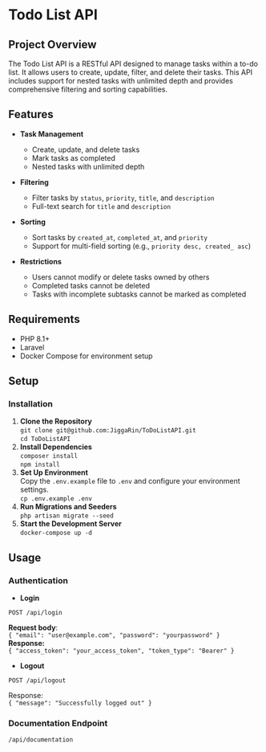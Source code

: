 # Todo List API

## Project Overview

The Todo List API is a RESTful API designed to manage tasks within a to-do list. It allows users to create, update, filter, and delete their tasks. This API includes support for nested tasks with unlimited depth and provides comprehensive filtering and sorting capabilities.

## Features

- **Task Management**
    - Create, update, and delete tasks
    - Mark tasks as completed
    - Nested tasks with unlimited depth

- **Filtering**
    - Filter tasks by `status`, `priority`, `title`, and `description`
    - Full-text search for `title` and `description`

- **Sorting**
    - Sort tasks by `created_at`, `completed_at`, and `priority`
    - Support for multi-field sorting (e.g., `priority desc, created_ asc`)

- **Restrictions**
    - Users cannot modify or delete tasks owned by others
    - Completed tasks cannot be deleted
    - Tasks with incomplete subtasks cannot be marked as completed

## Requirements

- PHP 8.1+
- Laravel
- Docker Compose for environment setup

## Setup

### Installation

1. **Clone the Repository**<br>
   `git clone git@github.com:JiggaRin/ToDoListAPI.git`<br>
   `cd ToDoListAPI`
2. **Install Dependencies** <br>
   `composer install` <br> `npm install`
3. **Set Up Environment**<br>
Copy the `.env.example` file to `.env` and configure your environment settings.<br>
   `cp .env.example .env`
4. **Run Migrations and Seeders**<br>
`php artisan migrate --seed`
5. **Start the Development Server**<br>
`docker-compose up -d`

## Usage

### Authentication

- **Login**

`POST /api/login`

**Request body**:<br>
`{
"email": "user@example.com",
"password": "yourpassword"
}`<br>
**Response:**<br>
`{
"access_token": "your_access_token",
"token_type": "Bearer"
}`
- **Logout**

`POST /api/logout`

Response:<br>
`{
"message": "Successfully logged out"
}`
### Documentation Endpoint

`/api/documentation`

